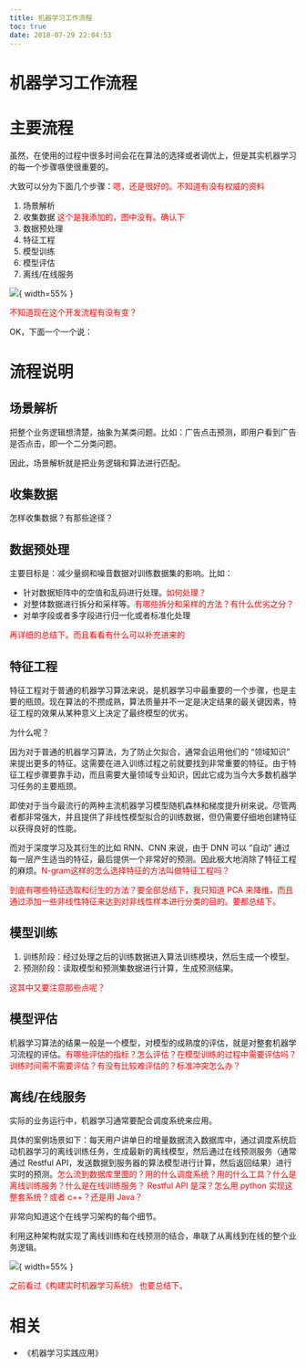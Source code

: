 ```yaml
---
title: 机器学习工作流程
toc: true
date: 2018-07-29 22:04:53
---
```

# 机器学习工作流程


# 主要流程

虽然，在使用的过程中很多时间会花在算法的选择或者调优上，但是其实机器学习的每一个步骤嗾使很重要的。

大致可以分为下面几个步骤：<span style="color:red;">嗯，还是很好的。不知道有没有权威的资料</span>

1. 场景解析
2. 收集数据 <span style="color:red;">这个是我添加的，图中没有。确认下</span>
3. 数据预处理
4. 特征工程
5. 模型训练
6. 模型评估
7. 离线/在线服务

![](http://images.iterate.site/blog/image/180727/8f8EF1KDAJ.png?imageslim){ width=55% }

<span style="color:red;">不知道现在这个开发流程有没有变？</span>

OK，下面一个一个说：

# 流程说明

## 场景解析


把整个业务逻辑想清楚，抽象为某类问题。比如：广告点击预测，即用户看到广告是否点击，即一个二分类问题。

因此，场景解析就是把业务逻辑和算法进行匹配。


## 收集数据


怎样收集数据？有那些途径？


## 数据预处理

主要目标是：减少量纲和噪音数据对训练数据集的影响。比如：

* 针对数据矩阵中的空值和乱码进行处理。<span style="color:red;">如何处理？</span>
* 对整体数据进行拆分和采样等。<span style="color:red;">有哪些拆分和采样的方法？有什么优劣之分？</span>
* 对单字段或者多字段进行归一化或者标准化处理

<span style="color:red;">再详细的总结下。而且看看有什么可以补充进来的</span>


## 特征工程


特征工程对于普通的机器学习算法来说，是机器学习中最重要的一个步骤，也是主要的瓶颈。现在算法的不攒成熟，算法质量并不一定是决定结果的最关键因素，特征工程的效果从某种意义上决定了最终模型的优劣。

为什么呢？

因为对于普通的机器学习算法，为了防止欠拟合，通常会运用他们的 “领域知识” 来提出更多的特征。这需要在进入训练过程之前就要找到非常重要的特征。由于特征工程步骤要靠手动，而且需要大量领域专业知识，因此它成为当今大多数机器学习任务的主要瓶颈。

即使对于当今最流行的两种主流机器学习模型随机森林和梯度提升树来说。尽管两者都非常强大，并且提供了非线性模型拟合的训练数据，但仍需要仔细地创建特征以获得良好的性能。

而对于深度学习及其衍生的比如 RNN、CNN 来说，由于 DNN 可以 “自动” 通过每一层产生适当的特征，最后提供一个非常好的预测。因此极大地消除了特征工程的麻烦。<span style="color:red;">N-gram这样的怎么选择特征的方法叫做特征工程吗？</span>

<span style="color:red;">到底有哪些特征选取和衍生的方法？要全部总结下，我只知道 PCA 来降维，而且通过添加一些非线性特征来达到对非线性样本进行分类的目的。要都总结下。</span>


## 模型训练

1. 训练阶段：经过处理之后的训练数据进入算法训练模块，然后生成一个模型。
2. 预测阶段：读取模型和预测集数据进行计算，生成预测结果。


<span style="color:red;">这其中又要注意那些点呢？</span>


## 模型评估


机器学习算法的结果一般是一个模型，对模型的成熟度的评估，就是对整套机器学习流程的评估。<span style="color:red;">有哪些评估的指标？怎么评估？在模型训练的过程中需要评估吗？训练时间需不需要评估？有没有比较难评估的？标准冲突怎么办？</span>


## 离线/在线服务


实际的业务运行中，机器学习通常要配合调度系统来应用。

具体的案例场景如下：每天用户讲单日的增量数据流入数据库中，通过调度系统启动机器学习的离线训练任务，生成最新的离线模型，然后通过在线预测服务（通常通过 Restful API，发送数据到服务器的算法模型进行计算，然后返回结果）进行实时的预测。<span style="color:red;">怎么流到数据库里面的？用的什么调度系统？用的什么工具？什么是离线训练服务？什么是在线训练服务？ Restful API 是深？怎么用 python 实现这整套系统？或者 c++？还是用 Java？</span>

非常向知道这个在线学习架构的每个细节。

利用这种架构就实现了离线训练和在线预测的结合，串联了从离线到在线的整个业务逻辑。


![](http://images.iterate.site/blog/image/180727/825ibL9cGG.png?imageslim){ width=55% }

<span style="color:red;">之前看过《构建实时机器学习系统》 也要总结下。</span>






# 相关

- 《机器学习实践应用》

